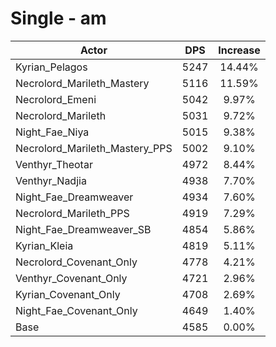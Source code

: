 # Single - am
| Actor | DPS | Increase |
|---|:---:|:---:|
|Kyrian_Pelagos|5247|14.44%|
|Necrolord_Marileth_Mastery|5116|11.59%|
|Necrolord_Emeni|5042|9.97%|
|Necrolord_Marileth|5031|9.72%|
|Night_Fae_Niya|5015|9.38%|
|Necrolord_Marileth_Mastery_PPS|5002|9.10%|
|Venthyr_Theotar|4972|8.44%|
|Venthyr_Nadjia|4938|7.70%|
|Night_Fae_Dreamweaver|4934|7.60%|
|Necrolord_Marileth_PPS|4919|7.29%|
|Night_Fae_Dreamweaver_SB|4854|5.86%|
|Kyrian_Kleia|4819|5.11%|
|Necrolord_Covenant_Only|4778|4.21%|
|Venthyr_Covenant_Only|4721|2.96%|
|Kyrian_Covenant_Only|4708|2.69%|
|Night_Fae_Covenant_Only|4649|1.40%|
|Base|4585|0.00%|
